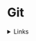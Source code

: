 # Git

<details><summary>Links</summary>
<p>
https://www.freecodecamp.org/news/git-cheat-sheet/

</p>
</details>
